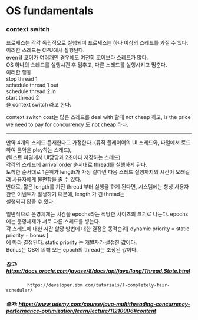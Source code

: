 # OS fundamentals


### context switch    

프로세스는 각각 독립적으로 실행되며 프로세스는 하나 이상의 스레드를 가질 수 있다. 이러한 스레드는 CPU에서 실행된다.    
even if 코어가 여러개인 경우에도 여전히 코어보다 스레드가 많다.    
OS 하나의 스레드를 실행시킨 후 멈추고, 다른 스레드를 실행시키고 멈춘다.    
이러한 행동    
stop thread 1    
schedule thread 1 out    
schedule thread 2 in    
start thread 2    
을 context switch 라고 한다.    

context switch cost는 많은 스레드를 deal with 할때 not cheap 하고, is the price we need to pay for concurrency 도 not cheap 하다.    

* * *

만약 4개의 스레드 존재한다고 가정한다. (뮤직 플레이어의 UI 스레드와, 파일에서 로드하여 음악을 play하는 스레드),    
(텍스트 파일에서 UI담당과 2초마다 저장하는 스레드)     
각각의 스레드에 arrival order 순서대로 thread를 실행하게 된다.    
도착한 순서대로 1순위가 length가 가장 길다면 다음 스레드 실행까지의 시간이 오래걸려 사용자에게 불편함을 줄 수 있다.    
반대로, 짧은 length를 가진 thread 부터 실행을 하게 된다면, 시스템에는 항상 사용자 관련 이벤트가 발생하기 때문에, length 가 긴 thread는    
실행되지 않을 수 있다.

일반적으로 운영체제는 시간을 epochs라는 적당한 사이즈의 크기로 나눈다. epochs에는 운영체제가 서로 다른 스레드를 넣는다.    
각 스레드에 대한 시간 할당 방법에 대한 결정은 동적순위[ dynamic priority  = static priority + bonus ]     
에 따라 결정된다. static priority 는 개발자가 설정한 값이다.    
Bonus는 OS에 의해 모든 epoch의 thread는 조정된 값이다.







##### 참고: https://docs.oracle.com/javase/8/docs/api/java/lang/Thread.State.html
            https://developer.ibm.com/tutorials/l-completely-fair-scheduler/
            
##### 출처: https://www.udemy.com/course/java-multithreading-concurrency-performance-optimization/learn/lecture/11210906#content
